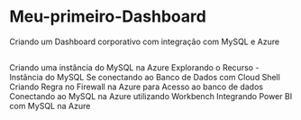 # Meu-primeiro-Dashboard
 Criando um Dashboard corporativo com integração com MySQL e Azure

 ##
Criando uma instância do MySQL na Azure Explorando o Recurso - Instância do MySQL Se conectando ao Banco de Dados com Cloud Shell
Criando Regra no Firewall na Azure para Acesso ao banco de dados
Conectando ao MySQL na Azure utilizando Workbench
Integrando Power BI com MySQL na Azure
